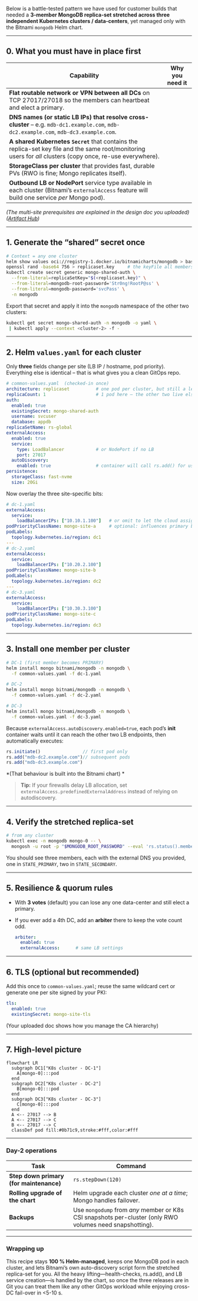Below is a battle-tested pattern we have used for customer builds that needed a **3-member MongoDB replica-set stretched across three independent Kubernetes clusters / data-centers**, yet managed only with the Bitnami `mongodb` Helm chart.

---

## 0.  What you must have in place first

| Capability                                                                                                                                                    | Why you need it |
| ------------------------------------------------------------------------------------------------------------------------------------------------------------- | --------------- |
| **Flat routable network or VPN between all DCs** on TCP 27017/27018 so the members can heartbeat and elect a primary.                                         |                 |
| **DNS names (or static LB IPs) that resolve cross-cluster** – e.g. `mdb-dc1.example.com`, `mdb-dc2.example.com`, `mdb-dc3.example.com`.                       |                 |
| **A shared Kubernetes `Secret`** that contains the replica-set key file and the same root/monitoring users for *all* clusters (copy once, re-use everywhere). |                 |
| **StorageClass per cluster** that provides fast, durable PVs (RWO is fine; Mongo replicates itself).                                                          |                 |
| **Outbound LB or NodePort** service type available in each cluster (Bitnami’s `externalAccess` feature will build one service *per* Mongo pod).               |                 |

*(The multi-site prerequisites are explained in the design doc you uploaded) ([Artifact Hub][1])*

---

## 1.  Generate the “shared” secret once

```bash
# Context = any one cluster
helm show values oci://registry-1.docker.io/bitnamicharts/mongodb > base-values.yaml
openssl rand -base64 756 > replicaset.key     # the keyFile all members share
kubectl create secret generic mongo-shared-auth \
  --from-literal=replicaSetKey="$(<replicaset.key)" \
  --from-literal=mongodb-root-password='Str0ng!RootP@ss' \
  --from-literal=mongodb-password='svcPass' \
  -n mongodb
```

Export that secret and apply it into the `mongodb` namespace of the other two clusters:

```bash
kubectl get secret mongo-shared-auth -n mongodb -o yaml \
 | kubectl apply --context <cluster-2> -f -
```

---

## 2.  Helm `values.yaml` for **each** cluster

Only **three** fields change per site (LB IP / hostname, pod priority).
Everything else is identical – that is what gives you a clean GitOps repo.

```yaml
# common-values.yaml  (checked-in once)
architecture: replicaset          # one pod per cluster, but still a legit RS
replicaCount: 1                   # 1 pod here – the other two live elsewhere
auth:
  enabled: true
  existingSecret: mongo-shared-auth
  username: svcuser
  database: appdb
replicaSetName: rs-global
externalAccess:
  enabled: true
  service:
    type: LoadBalancer            # or NodePort if no LB
    port: 27017
  autoDiscovery:
    enabled: true                 # container will call rs.add() for us
persistence:
  storageClass: fast-nvme
  size: 20Gi
```

Now overlay the three site-specific bits:

```yaml
# dc-1.yaml
externalAccess:
  service:
    loadBalancerIPs: ["10.10.1.100"]   # or omit to let the cloud assign
podPriorityClassName: mongo-site-a     # optional: influences primary bias
podLabels:
  topology.kubernetes.io/region: dc1
---
# dc-2.yaml
externalAccess:
  service:
    loadBalancerIPs: ["10.20.2.100"]
podPriorityClassName: mongo-site-b
podLabels:
  topology.kubernetes.io/region: dc2
---
# dc-3.yaml
externalAccess:
  service:
    loadBalancerIPs: ["10.30.3.100"]
podPriorityClassName: mongo-site-c
podLabels:
  topology.kubernetes.io/region: dc3
```

---

## 3.  Install one member **per cluster**

```bash
# DC-1 (first member becomes PRIMARY)
helm install mongo bitnami/mongodb -n mongodb \
  -f common-values.yaml -f dc-1.yaml

# DC-2
helm install mongo bitnami/mongodb -n mongodb \
  -f common-values.yaml -f dc-2.yaml

# DC-3
helm install mongo bitnami/mongodb -n mongodb \
  -f common-values.yaml -f dc-3.yaml
```

Because `externalAccess.autoDiscovery.enabled=true`, each pod’s **init** container waits until it can reach the other two LB endpoints, then automatically executes:

```js
rs.initiate()                // first pod only
rs.add("mdb-dc2.example.com")// subsequent pods
rs.add("mdb-dc3.example.com")
```

*(That behaviour is built into the Bitnami chart) *

> **Tip:** If your firewalls delay LB allocation, set
> `externalAccess.predefinedExternalAddress` instead of relying on autodiscovery.

---

## 4.  Verify the stretched replica-set

```bash
# from any cluster
kubectl exec -n mongodb mongo-0 -- \
  mongosh -u root -p "$MONGODB_ROOT_PASSWORD" --eval 'rs.status().members'
```

You should see three members, each with the external DNS you provided, one in `STATE_PRIMARY`, two in `STATE_SECONDARY`.

---

## 5.  Resilience & quorum rules

* With **3 votes** (default) you can lose any one data-center and still elect a primary.
* If you ever add a 4th DC, add an **arbiter** there to keep the vote count odd.

  ```yaml
  arbiter:
    enabled: true
    externalAccess:      # same LB settings
  ```

---

## 6.  TLS (optional but recommended)

Add this once to `common-values.yaml`; reuse the same wildcard cert or
generate one per site signed by your PKI:

```yaml
tls:
  enabled: true
  existingSecret: mongo-site-tls
```

(Your uploaded doc shows how you manage the CA hierarchy)&#x20;

---

## 7.  High-level picture

```mermaid
flowchart LR
  subgraph DC1["K8s cluster - DC-1"]
    A[mongo-0]:::pod
  end
  subgraph DC2["K8s cluster - DC-2"]
    B[mongo-0]:::pod
  end
  subgraph DC3["K8s cluster - DC-3"]
    C[mongo-0]:::pod
  end
  A <-- 27017 --> B
  A <-- 27017 --> C
  B <-- 27017 --> C
  classDef pod fill:#0b71c9,stroke:#fff,color:#fff
```

---

### Day-2 operations

| Task                                    | Command                                                                                                  |
| --------------------------------------- | -------------------------------------------------------------------------------------------------------- |
| **Step down primary (for maintenance)** | `rs.stepDown(120)`                                                                                       |
| **Rolling upgrade of the chart**        | Helm upgrade each cluster *one at a time*; Mongo handles failover.                                       |
| **Backups**                             | Use `mongodump` from *any* member or K8s CSI snapshots per-cluster (only RWO volumes need snapshotting). |

---

### Wrapping up

This recipe stays **100 % Helm-managed**, keeps one MongoDB pod in each cluster, and lets Bitnami’s own auto-discovery script form the stretched replica-set for you. All the heavy lifting—health-checks, rs.add(), and LB service creation—is handled by the chart, so once the three releases are in Git you can treat them like any other GitOps workload while enjoying cross-DC fail-over in <5-10 s.

[1]: https://artifacthub.io/packages/helm/bitnami/mongodb?utm_source=chatgpt.com "mongodb 16.5.13 · bitnami/bitnami - Artifact Hub"
